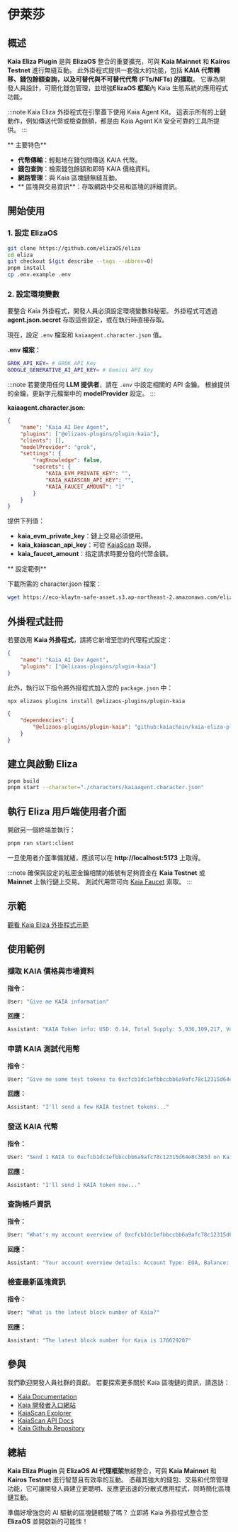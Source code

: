 # 伊萊莎

## 概述

**Kaia Eliza Plugin** 是與 **ElizaOS** 整合的重要擴充，可與 **Kaia Mainnet** 和 **Kairos Testnet** 進行無縫互動。 此外掛程式提供一套強大的功能，包括 **KAIA 代幣轉移、錢包餘額查詢，以及可替代與不可替代代幣 (FTs/NFTs) 的擷取**。 它專為開發人員設計，可簡化錢包管理，並增強**ElizaOS 框架**內 Kaia 生態系統的應用程式功能。

:::note
Kaia Eliza 外掛程式在引擎蓋下使用 Kaia Agent Kit。 這表示所有的上鏈動作，例如傳送代幣或檢查餘額，都是由 Kaia Agent Kit 安全可靠的工具所提供。
:::

\*\* 主要特色\*\*

 - **代幣傳輸**：輕鬆地在錢包間傳送 KAIA 代幣。
 - **錢包查詢**：檢索錢包餘額和即時 KAIA 價格資料。
 - **網路管理**：與 Kaia 區塊鏈無縫互動。
 - \*\* 區塊與交易資訊\*\*：存取網路中交易和區塊的詳細資訊。

## 開始使用

### 1. 設定 ElizaOS

```sh
git clone https://github.com/elizaOS/eliza
cd eliza
git checkout $(git describe --tags --abbrev=0)
pnpm install
cp .env.example .env
```

### 2. 設定環境變數

要整合 Kaia 外掛程式，開發人員必須設定環境變數和秘密。 外掛程式可透過 **agent.json.secret** 存取這些設定，或在執行時直接存取。

現在，設定 `.env` 檔案和 `kaiaagent.character.json` 值。

**.env 檔案：**

```sh
GROK_API_KEY= # GROK API Key
GOOGLE_GENERATIVE_AI_API_KEY= # Gemini API Key
```

:::note
若要使用任何 **LLM 提供者**，請在 `.env` 中設定相關的 API 金鑰。 根據提供的金鑰，更新字元檔案中的 **modelProvider** 設定。
:::

**kaiaagent.character.json:**

```json
{
    "name": "Kaia AI Dev Agent",
    "plugins": ["@elizaos-plugins/plugin-kaia"],
    "clients": [],
    "modelProvider": "grok",
    "settings": {
        "ragKnowledge": false,
        "secrets": {
            "KAIA_EVM_PRIVATE_KEY": "",
            "KAIA_KAIASCAN_API_KEY": "",
            "KAIA_FAUCET_AMOUNT": "1"
        }
    }
}
```

提供下列值：

 - **kaia_evm_private_key**：鏈上交易必須使用。
 - **kaia_kaiascan_api_key**：可從 [KaiaScan](https://kaiascan.io) 取得。
 - **kaia_faucet_amount**：指定請求時要分發的代幣金額。

\*\* 設定範例\*\*

下載所需的 character.json 檔案：

```sh
wget https://eco-klaytn-safe-asset.s3.ap-northeast-2.amazonaws.com/elizaagent/kaiaagent.character.json -O ./characters/kaiaagent.character.json
```

## 外掛程式註冊

若要啟用 **Kaia 外掛程式**，請將它新增至您的代理程式設定：

```json
{
    "name": "Kaia AI Dev Agent",
    "plugins": ["@elizaos-plugins/plugin-kaia"]
}
```

此外，執行以下指令將外掛程式加入您的 `package.json` 中：

```bash
npx elizaos plugins install @elizaos-plugins/plugin-kaia
```

```json
{
    "dependencies": {
        "@elizaos-plugins/plugin-kaia": "github:kaiachain/kaia-eliza-plugin"
    }
}
```

## 建立與啟動 Eliza

```sh
pnpm build
pnpm start --character="./characters/kaiaagent.character.json"
```

## 執行 Eliza 用戶端使用者介面

開啟另一個終端並執行：

```sh
pnpm run start:client
```

一旦使用者介面準備就緒，應該可以在 **http://localhost:5173** 上取得。

:::note
確保與設定的私密金鑰相關的帳號有足夠資金在 **Kaia Testnet** 或 **Mainnet** 上執行鏈上交易。 測試代用幣可向 [Kaia Faucet](https://faucet.kaia.io) 索取。
:::

## 示範

[觀看 Kaia Eliza 外掛程式示範](https://eco-klaytn-safe-asset.s3.ap-northeast-2.amazonaws.com/elizaagent/KaiaElizaPluginDemo.mp4)

## 使用範例

### 擷取 KAIA 價格與市場資料

**指令：**

```sh
User: "Give me KAIA information"
```

**回應：**

```sh
Assistant: "KAIA Token info: USD: 0.14, Total Supply: 5,936,109,217, Volume: 63,994,146"
```

### 申請 KAIA 測試代用幣

**指令：**

```sh
User: "Give me some test tokens to 0xcfcb1dc1efbbccbb6a9afc78c12315d64e8c383d"
```

**回應：**

```sh
Assistant: "I'll send a few KAIA testnet tokens..."
```

### 發送 KAIA 代幣

**指令：**

```sh
User: "Send 1 KAIA to 0xcfcb1dc1efbbccbb6a9afc78c12315d64e8c383d on Kairos"
```

**回應：**

```sh
Assistant: "I'll send 1 KAIA token now..."
```

### 查詢帳戶資訊

**指令：**

```sh
User: "What's my account overview of 0xcfcb1dc1efbbccbb6a9afc78c12315d64e8c383d on Kairos?"
```

**回應：**

```sh
Assistant: "Your account overview details: Account Type: EOA, Balance: 10, Total Transactions: 12"
```

### 檢查最新區塊資訊

**指令：**

```sh
User: "What is the latest block number of Kaia?"
```

**回應：**

```sh
Assistant: "The latest block number for Kaia is 176629207"
```

## 參與

我們歡迎開發人員社群的貢獻。 若要探索更多關於 Kaia 區塊鏈的資訊，請造訪：

 - [Kaia Documentation](https://docs.kaia.io/)
 - [Kaia 開發者入口網站](https://www.kaia.io/developers)
 - [KaiaScan Explorer](https://kaiascan.io)
 - [KaiaScan API Docs](https://docs.kaiascan.io/)
 - [Kaia Github Repository](https://github.com/kaiachain)

## 總結

**Kaia Eliza Plugin** 與 **ElizaOS AI 代理框架**無縫整合，可與 **Kaia Mainnet** 和 **Kairos Testnet** 進行智慧且有效率的互動。 憑藉其強大的錢包、交易和代幣管理功能，它可讓開發人員建立更聰明、反應更迅速的分散式應用程式，同時簡化區塊鏈互動。

準備好增強您的 AI 驅動的區塊鏈體驗了嗎？ 立即將 Kaia 外掛程式整合至 **ElizaOS** 並開啟新的可能性！